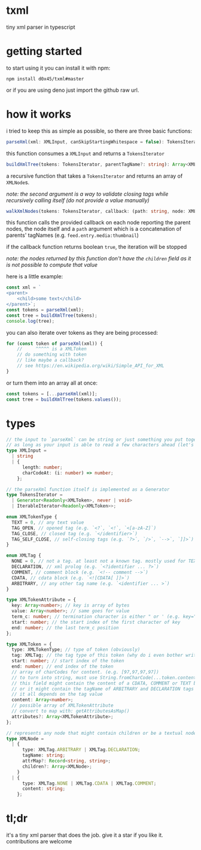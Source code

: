 # txml
tiny xml parser in typescript


# getting started
to start using it you can install it with npm:

```npm install d0x45/txml#master```

or if you are using deno just import the github raw url.

# how it works
i tried to keep this as simple as possible, so there are three basic functions:
```ts
parseXml(xml: XMLInput, canSkipStartingWhitespace = false): TokensIterator
```
this function consumes a `XMLInput` and returns a `TokensIterator`

```ts
buildXmlTree(tokens: TokensIterator, parentTagName?: string): Array<XMLNode>
```
a recursive function that takes a `TokensIterator` and returns an array of `XMLNode`s.

*note: the second argument is a way to validate closing tags while recursively calling itself (do not provide a value manually)*

```ts
walkXmlNodes(tokens: TokensIterator, callback: (path: string, node: XMLNode, parents: Array<XMLNode>) => void | true)
```
this function calls the provided callback on each node reporting the parent nodes, the node itself and a `path` argument which is a concatenation of parents' tagNames (e.g. `feed.entry.media:thumbnail`)

if the callback function returns boolean `true`, the iteration will be stopped

*note: the nodes returned by this function don't have the `children` field as it is not possible to compute that value*

here is a little example:
```js
const xml = `
<parent>
    <child>some text</child>
</parent>`;
const tokens = parseXml(xml);
const tree = buildXmlTree(tokens);
console.log(tree);
```

you can also iterate over tokens as they are being processed:
```js
for (const token of parseXml(xml)) {
    //     ^^^^^ is a XMLToken
    // do something with token
    // like maybe a callback?
    // see https://en.wikipedia.org/wiki/Simple_API_for_XML
}
```
or turn them into an array all at once:
```ts
const tokens = [...parseXml(xml)];
const tree = buildXmlTree(tokens.values());
```

# types

```ts
// the input to `parseXml` can be string or just something you put together to read from another buffer.
// as long as your input is able to read a few characters ahead (let's say like 5 or 6) it does the job.
type XMLInput =
  | string
  | {
      length: number;
      charCodeAt: (i: number) => number;
    };

// the parseXml function itself is implemented as a Generator
type TokensIterator =
  | Generator<Readonly<XMLToken>, never | void>
  | IterableIterator<Readonly<XMLToken>>;

enum XMLTokenType {
  TEXT = 0, // any text value
  TAG_OPEN, // opened tag (e.g. `<?`, `<!`, `<[a-zA-Z]`)
  TAG_CLOSE, // closed tag (e.g. `</identifier>`)
  TAG_SELF_CLOSE, // self-closing tags (e.g. `?>`, `/>`, `-->`, `]]>`)
}

enum XMLTag {
  NONE = 0, // not a tag. at least not a known tag. mostly used for TEXT
  DECLARATION, // xml prolog (e.g. `<?identifier ... ?>`)
  COMMENT, // comment block (e.g. `<!-- comment -->`)
  CDATA, // cdata block (e.g. `<![CDATA[ ]]>`)
  ARBITRARY, // any other tag name (e.g. `<identifier ... >`)
}

type XMLTokenAttribute = {
  key: Array<number>; // key is array of bytes
  value: Array<number>; // same goes for value
  term_c: number; // termination character is either " or ' (e.g. key="value")
  start: number; // the start index of the first character of key
  end: number; // the last term_c position
};

type XMLToken = {
  type: XMLTokenType; // type of token (obviously)
  tag: XMLTag; // the tag type of this token (why do i even bother writing this?)
  start: number; // start index of the token
  end: number; // end index of the token
  // array of charCodes for content. (e.g. [97,97,97,97])
  // to turn into string, must use String.fromCharCode(...token.content)
  // this field might contain the content of a CDATA, COMMENT or TEXT block,
  // or it might contain the tagName of ARBITRARY and DECLARATION tags
  // it all depends on the tag value
  content: Array<number>;
  // possible array of XMLTokenAttribute
  // convert to map with: getAttributesAsMap()
  attributes?: Array<XMLTokenAttribute>;
};

// represents any node that might contain children or be a textual node
type XMLNode =
  | {
      type: XMLTag.ARBITRARY | XMLTag.DECLARATION;
      tagName: string;
      attrMap?: Record<string, string>;
      children?: Array<XMLNode>;
    }
  | {
      type: XMLTag.NONE | XMLTag.CDATA | XMLTag.COMMENT;
      content: string;
    };
```

# tl;dr
it's a tiny xml parser that does the job.
give it a star if you like it.
contributions are welcome
